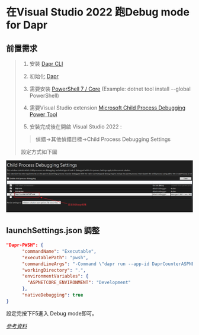 # 在Visual Studio 2022 跑Debug mode for Dapr

## 前置需求

> 1. 安裝 [Dapr CLI](https://docs.dapr.io/getting-started/install-dapr-cli/)
>
> 2. 初始化 [Dapr](https://docs.dapr.io/getting-started/install-dapr-selfhost/)
>
> 3. 需要安裝 [PowerShell 7 / Core](https://learn.microsoft.com/en-us/powershell/scripting/install/installing-powershell-on-windows?view=powershell-7.3) (Example: dotnet tool install --global PowerShell)
> 
> 4. 需要Visual Studio extension [Microsoft Child Process Debugging Power Tool](https://marketplace.visualstudio.com/items?itemName=vsdbgplat.MicrosoftChildProcessDebuggingPowerTool2022)
>
> 5. 安裝完成後在開啟 Visual Studio 2022 :
>
>>偵錯->其他偵錯目標->Child Process Debugging Settings
>
> 設定方式如下圖

![Child Process Debugging Settings設定圖示](https://github.com/q7314568/DebugDaprInVs2022/blob/3a783f11e55e587285f4f77bf19923f69636f694/Child%20Process%20Debugging%20Settings.png?raw=true)


## launchSettings.json 調整

``` json
"Dapr-PWSH": {
      "commandName": "Executable",
      "executablePath": "pwsh",
      "commandLineArgs": "-Command \"dapr run --app-id DaprCounterASPNET --app-port 5000 --dapr-http-port 5005 --dapr-grpc-port 5006 -- dotnet run --no-build\"",
      "workingDirectory": ".",
      "environmentVariables": {
        "ASPNETCORE_ENVIRONMENT": "Development"
      },
      "nativeDebugging": true
}
```


設定完按下F5進入 Debug mode即可。


*[參考資料](https://github.com/dapr/dotnet-sdk/issues/401#issuecomment-747563695)*
